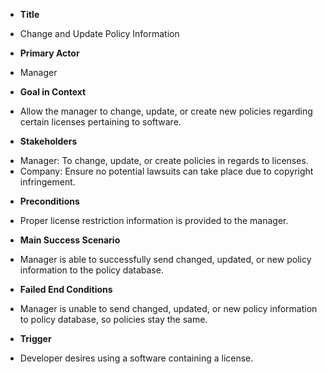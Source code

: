 * **Title**  
 + Change and Update Policy Information

* **Primary Actor**
 + Manager

* **Goal in Context**
 + Allow the manager to change, update, or create new policies regarding certain licenses pertaining to software.
 
* **Stakeholders**
 + Manager: To change, update, or create policies in regards to licenses.
 + Company: Ensure no potential lawsuits can take place due to copyright infringement.
 
* **Preconditions**
 + Proper license restriction information is provided to the manager.
 
* **Main Success Scenario**
 + Manager is able to successfully send changed, updated, or new policy information to the policy database.
 
* **Failed End Conditions**
 + Manager is unable to send changed, updated, or new policy information to policy database, so policies stay the same.
 
* **Trigger**
 + Developer desires using a software containing a license.
